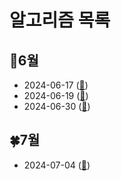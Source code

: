 # 알고리즘 목록

## 🌼6월
- 2024-06-17 ([🔗](https://github.com/trueS2/Algorithm/tree/main/2024-06-17))
- 2024-06-19 ([🔗](https://github.com/trueS2/Algorithm/tree/main/2024-06-19))
- 2024-06-30 ([🔗](https://github.com/trueS2/Algorithm/tree/main/2024-06-30))

## 🍀7월
- 2024-07-04 ([🔗](https://github.com/trueS2/Algorithm/tree/main/2024-07-04))